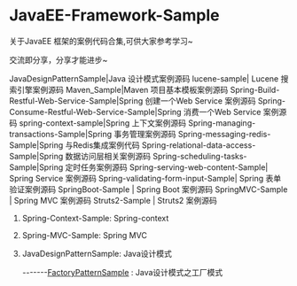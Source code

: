 # JavaEE-Framework-Sample

关于JavaEE 框架的案例代码合集,可供大家参考学习~

交流即分享，分享才能进步~

JavaDesignPatternSample|Java 设计模式案例源码
lucene-sample| Lucene 搜索引擎案例源码
Maven_Sample|Maven 项目基本模板案例源码
Spring-Build-Restful-Web-Service-Sample|Spring 创建一个Web Service 案例源码
Spring-Consume-Restful-Web-Service-Sample|Spring 消费一个Web Service 案例源码
spring-context-sample|Spring 上下文案例源码
Spring-managing-transactions-Sample|Spring 事务管理案例源码
Spring-messaging-redis-Sample|Spring 与Redis集成案例代码
Spring-relational-data-access-Sample|Spring 数据访问层相关案例源码
Spring-scheduling-tasks-Sample|Spring 定时任务案例源码
Spring-serving-web-content-Sample| Spring Service 案例源码
Spring-validating-form-input-Sample| Spring 表单验证案例源码
SpringBoot-Sample | Spring Boot 案例源码
SpringMVC-Sample  | Spring MVC 案例源码
Struts2-Sample    | Struts2 案例源码
 
1. Spring-Context-Sample: Spring-context 

2. Spring-MVC-Sample:  Spring MVC 

3. JavaDesignPatternSample: Java设计模式

   -------[FactoryPatternSample](https://github.com/geekxingyun/JavaEE-Framework-Sample/tree/master/JavaDesignPatternSample/FactoryPatternSample) : Java设计模式之工厂模式
